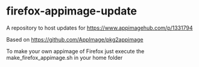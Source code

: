 # firefox-appimage-update
A repository to host updates for https://www.appimagehub.com/p/1331794

Based on https://github.com/AppImage/pkg2appimage

To make your own appimage of Firefox just execute the make_firefox_appimage.sh in your home folder
